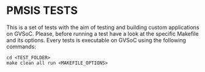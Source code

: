 # PMSIS TESTS

This is a set of tests with the aim of testing and building custom applications on GVSoC.
Please, before running a test have a look at the specific Makefile and its options. Every tests is executable on GVSoC using the following commands:

~~~~~shell
cd <TEST_FOLDER>
make clean all run <MAKEFILE_OPTIONS>
~~~~~